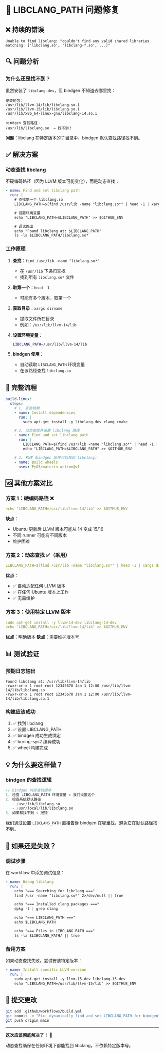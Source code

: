 # 🔧 LIBCLANG_PATH 问题修复

## ❌ 持续的错误

```
Unable to find libclang: "couldn't find any valid shared libraries
matching: ['libclang.so', 'libclang-*.so', ...]"
```

## 🔍 问题分析

### 为什么还是找不到？

虽然安装了 `libclang-dev`，但 bindgen 不知道去哪里找：

```
安装的包：
/usr/lib/llvm-14/lib/libclang.so.1
/usr/lib/llvm-15/lib/libclang.so.1
/usr/lib/x86_64-linux-gnu/libclang-14.so.1

bindgen 查找路径：
/usr/lib/libclang.so  ← 找不到！
```

**问题**：libclang 在特定版本的子目录中，bindgen 默认查找路径找不到。

## ✅ 解决方案

### 动态查找 libclang

不硬编码路径（因为 LLVM 版本可能变化），而是动态查找：

```yaml
- name: Find and set libclang path
  run: |
    # 查找第一个 libclang.so
    LIBCLANG_PATH=$(find /usr/lib -name "libclang.so*" | head -1 | xargs dirname)

    # 设置环境变量
    echo "LIBCLANG_PATH=$LIBCLANG_PATH" >> $GITHUB_ENV

    # 调试输出
    echo "Found libclang at: $LIBCLANG_PATH"
    ls -la $LIBCLANG_PATH/libclang.so*
```

### 工作原理

1. **查找**：`find /usr/lib -name "libclang.so*"`
   - 在 `/usr/lib` 下递归查找
   - 找到所有 `libclang.so*` 文件

2. **取第一个**：`head -1`
   - 可能有多个版本，取第一个

3. **获取目录**：`xargs dirname`
   - 提取文件所在目录
   - 例如：`/usr/lib/llvm-14/lib`

4. **设置环境变量**：
   ```bash
   LIBCLANG_PATH=/usr/lib/llvm-14/lib
   ```

5. **bindgen 使用**：
   - 自动读取 `LIBCLANG_PATH` 环境变量
   - 在该路径查找 `libclang.so`

## 🔄 完整流程

```yaml
build-linux:
  steps:
    # 1. 安装依赖
    - name: Install dependencies
      run: |
        sudo apt-get install -y libclang-dev clang cmake

    # 2. 动态查找并设置 libclang 路径
    - name: Find and set libclang path
      run: |
        LIBCLANG_PATH=$(find /usr/lib -name "libclang.so*" | head -1 | xargs dirname)
        echo "LIBCLANG_PATH=$LIBCLANG_PATH" >> $GITHUB_ENV

    # 3. 构建（bindgen 现在可以找到 libclang）
    - name: Build wheels
      uses: PyO3/maturin-action@v1
```

## 🆚 其他方案对比

### 方案 1：硬编码路径 ❌

```yaml
echo "LIBCLANG_PATH=/usr/lib/llvm-14/lib" >> $GITHUB_ENV
```

**缺点**：
- Ubuntu 更新后 LLVM 版本可能从 14 变成 15/16
- 不同 runner 可能有不同版本
- 维护困难

### 方案 2：动态查找 ✅（采用）

```yaml
LIBCLANG_PATH=$(find /usr/lib -name "libclang.so*" | head -1 | xargs dirname)
```

**优点**：
- ✅ 自动适配任何 LLVM 版本
- ✅ 在任何 Ubuntu 版本上工作
- ✅ 无需维护

### 方案 3：使用特定 LLVM 版本

```yaml
sudo apt-get install -y llvm-14-dev libclang-14-dev
echo "LIBCLANG_PATH=/usr/lib/llvm-14/lib" >> $GITHUB_ENV
```

**优点**：明确版本
**缺点**：需要维护版本号

## 📊 测试验证

### 预期日志输出

```
Found libclang at: /usr/lib/llvm-14/lib
-rwxr-xr-x 1 root root 12345678 Jan 1 12:00 /usr/lib/llvm-14/lib/libclang.so
-rwxr-xr-x 1 root root 12345678 Jan 1 12:00 /usr/lib/llvm-14/lib/libclang.so.1
```

### 构建应该成功

1. ✅ 找到 libclang
2. ✅ 设置 LIBCLANG_PATH
3. ✅ bindgen 成功生成绑定
4. ✅ boring-sys2 编译成功
5. ✅ wheel 构建完成

## 💡 为什么要这样做？

### bindgen 的查找逻辑

```rust
// bindgen 内部查找顺序
1. 检查 LIBCLANG_PATH 环境变量 ← 我们设置这个
2. 检查系统默认路径
   - /usr/lib/libclang.so
   - /usr/local/lib/libclang.so
3. 如果都找不到 → 报错
```

我们通过设置 `LIBCLANG_PATH` 直接告诉 bindgen 在哪里找，避免它在默认路径找不到。

## 🐛 如果还是失败？

### 调试步骤

在 workflow 中添加调试信息：

```yaml
- name: Debug libclang
  run: |
    echo "=== Searching for libclang ==="
    find /usr -name "libclang.so*" 2>/dev/null || true

    echo "=== Installed clang packages ==="
    dpkg -l | grep clang

    echo "=== LIBCLANG_PATH ==="
    echo $LIBCLANG_PATH

    echo "=== Files in LIBCLANG_PATH ==="
    ls -la $LIBCLANG_PATH/ || true
```

### 备用方案

如果动态查找失败，尝试安装特定版本：

```yaml
- name: Install specific LLVM version
  run: |
    sudo apt-get install -y llvm-15-dev libclang-15-dev
    echo "LIBCLANG_PATH=/usr/lib/llvm-15/lib" >> $GITHUB_ENV
```

## 📝 提交更改

```bash
git add .github/workflows/build.yml
git commit -m "Fix: dynamically find and set LIBCLANG_PATH for bindgen"
git push origin main
```

---

**这次应该彻底解决了！** 🎯

动态查找确保在任何环境下都能找到 libclang，不依赖特定版本号。
